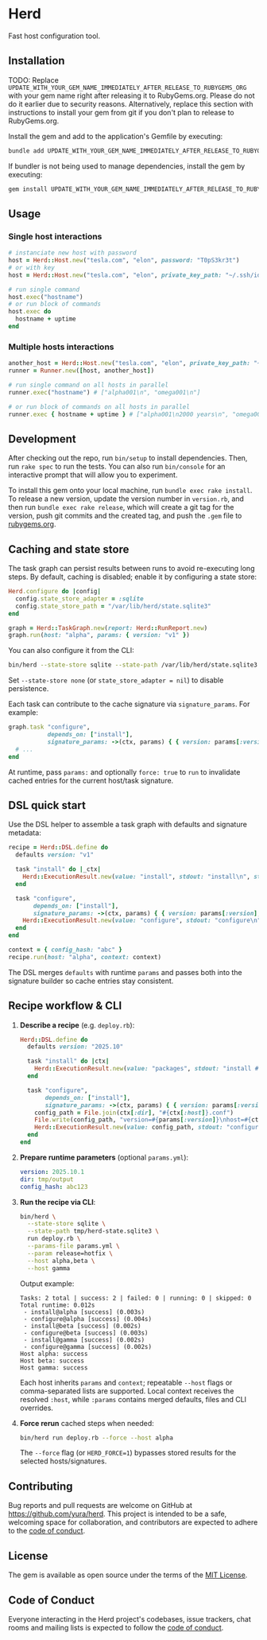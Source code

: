 # Herd

Fast host configuration tool.

## Installation

TODO: Replace `UPDATE_WITH_YOUR_GEM_NAME_IMMEDIATELY_AFTER_RELEASE_TO_RUBYGEMS_ORG` with your gem name right after releasing it to RubyGems.org. Please do not do it earlier due to security reasons. Alternatively, replace this section with instructions to install your gem from git if you don't plan to release to RubyGems.org.

Install the gem and add to the application's Gemfile by executing:

```bash
bundle add UPDATE_WITH_YOUR_GEM_NAME_IMMEDIATELY_AFTER_RELEASE_TO_RUBYGEMS_ORG
```

If bundler is not being used to manage dependencies, install the gem by executing:

```bash
gem install UPDATE_WITH_YOUR_GEM_NAME_IMMEDIATELY_AFTER_RELEASE_TO_RUBYGEMS_ORG
```

## Usage

### Single host interactions

```ruby
# instanciate new host with password
host = Herd::Host.new("tesla.com", "elon", password: "T0pS3kr3t")
# or with key
host = Herd::Host.new("tesla.com", "elon", private_key_path: "~/.ssh/id_ed25519")

# run single command
host.exec("hostname")
# or run block of commands
host.exec do
  hostname + uptime
end
```

### Multiple hosts interactions

```ruby
another_host = Herd::Host.new("tesla.com", "elon", private_key_path: "~/.ssh/id_ed25519")
runner = Runner.new([host, another_host])

# run single command on all hosts in parallel
runner.exec("hostname") # ["alpha001\n", "omega001\n"]

# or run block of commands on all hosts in parallel
runner.exec { hostname + uptime } # ["alpha001\n2000 years\n", "omega001\2500 years\n"]
```

## Development

After checking out the repo, run `bin/setup` to install dependencies. Then, run `rake spec` to run the tests. You can also run `bin/console` for an interactive prompt that will allow you to experiment.

To install this gem onto your local machine, run `bundle exec rake install`. To release a new version, update the version number in `version.rb`, and then run `bundle exec rake release`, which will create a git tag for the version, push git commits and the created tag, and push the `.gem` file to [rubygems.org](https://rubygems.org).

## Caching and state store

The task graph can persist results between runs to avoid re-executing long steps. By default, caching is disabled; enable it by configuring a state store:

```ruby
Herd.configure do |config|
  config.state_store_adapter = :sqlite
  config.state_store_path = "/var/lib/herd/state.sqlite3"
end

graph = Herd::TaskGraph.new(report: Herd::RunReport.new)
graph.run(host: "alpha", params: { version: "v1" })
```

You can also configure it from the CLI:

```sh
bin/herd --state-store sqlite --state-path /var/lib/herd/state.sqlite3
```

Set `--state-store none` (or `state_store_adapter = nil`) to disable persistence.

Each task can contribute to the cache signature via `signature_params`. For example:

```ruby
graph.task "configure",
           depends_on: ["install"],
           signature_params: ->(ctx, params) { { version: params[:version], config_hash: ctx[:config_hash] } } do |ctx|
  # ...
end
```

At runtime, pass `params:` and optionally `force: true` to `run` to invalidate cached entries for the current host/task signature.

## DSL quick start

Use the DSL helper to assemble a task graph with defaults and signature metadata:

```ruby
recipe = Herd::DSL.define do
  defaults version: "v1"

  task "install" do |_ctx|
    Herd::ExecutionResult.new(value: "install", stdout: "install\n", stderr: "")
  end

  task "configure",
       depends_on: ["install"],
       signature_params: ->(ctx, params) { { version: params[:version], hash: ctx[:config_hash] } } do |ctx|
    Herd::ExecutionResult.new(value: "configure", stdout: "configure\n", stderr: "")
  end
end

context = { config_hash: "abc" }
recipe.run(host: "alpha", context: context)
```

The DSL merges `defaults` with runtime `params` and passes both into the signature builder so cache entries stay consistent.

## Recipe workflow & CLI

1. **Describe a recipe** (e.g. `deploy.rb`):

    ```ruby
    Herd::DSL.define do
      defaults version: "2025.10"

      task "install" do |ctx|
        Herd::ExecutionResult.new(value: "packages", stdout: "install #{ctx[:host]}\n", stderr: "")
      end

      task "configure",
           depends_on: ["install"],
           signature_params: ->(ctx, params) { { version: params[:version], hash: ctx[:config_hash] } } do |ctx|
        config_path = File.join(ctx[:dir], "#{ctx[:host]}.conf")
        File.write(config_path, "version=#{params[:version]}\nhost=#{ctx[:host]}\n")
        Herd::ExecutionResult.new(value: config_path, stdout: "configure #{ctx[:host]}\n", stderr: "")
      end
    end
    ```

2. **Prepare runtime parameters** (optional `params.yml`):

    ```yaml
    version: 2025.10.1
    dir: tmp/output
    config_hash: abc123
    ```

3. **Run the recipe via CLI**:

    ```bash
    bin/herd \
      --state-store sqlite \
      --state-path tmp/herd-state.sqlite3 \
      run deploy.rb \
      --params-file params.yml \
      --param release=hotfix \
      --host alpha,beta \
      --host gamma
    ```

    Output example:

    ```text
    Tasks: 2 total | success: 2 | failed: 0 | running: 0 | skipped: 0
    Total runtime: 0.012s
     - install@alpha [success] (0.003s)
     - configure@alpha [success] (0.004s)
     - install@beta [success] (0.002s)
     - configure@beta [success] (0.003s)
     - install@gamma [success] (0.002s)
     - configure@gamma [success] (0.002s)
    Host alpha: success
    Host beta: success
    Host gamma: success
    ```

    Each host inherits `params` and `context`; repeatable `--host` flags or comma-separated lists are supported. Local context receives the resolved `:host`, while `:params` contains merged defaults, files and CLI overrides.

4. **Force rerun** cached steps when needed:

    ```bash
    bin/herd run deploy.rb --force --host alpha
    ```

    The `--force` flag (or `HERD_FORCE=1`) bypasses stored results for the selected hosts/signatures.

## Contributing

Bug reports and pull requests are welcome on GitHub at https://github.com/yura/herd. This project is intended to be a safe, welcoming space for collaboration, and contributors are expected to adhere to the [code of conduct](https://github.com/yura/herd/blob/main/CODE_OF_CONDUCT.md).

## License

The gem is available as open source under the terms of the [MIT License](https://opensource.org/licenses/MIT).

## Code of Conduct

Everyone interacting in the Herd project's codebases, issue trackers, chat rooms and mailing lists is expected to follow the [code of conduct](https://github.com/yura/herd/blob/main/CODE_OF_CONDUCT.md).
